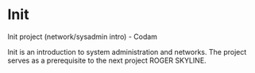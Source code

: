 # Init
Init project (network/sysadmin intro) - Codam

Init is an introduction to system administration and networks. The project serves as a prerequisite to the next project ROGER SKYLINE.
